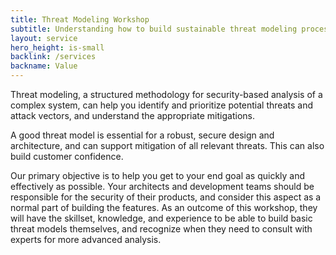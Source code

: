 ```yaml
---
title: Threat Modeling Workshop
subtitle: Understanding how to build sustainable threat modeling processes
layout: service
hero_height: is-small
backlink: /services
backname: Value
---
```


Threat modeling, a structured methodology for security-based analysis of a complex system, can help you identify and prioritize potential threats and attack vectors, and understand the appropriate mitigations.

A good threat model is essential for a robust, secure design and architecture, and can support mitigation of all relevant threats. This can also build customer confidence.

Our primary objective is to help you get to your end goal as quickly and effectively as possible. Your architects and development teams should be responsible for the security of their products, and consider this aspect as a normal part of building the features. As an outcome of this workshop, they will have the skillset, knowledge, and experience to be able to build basic threat models themselves, and recognize when they need to consult with experts for more advanced analysis.

